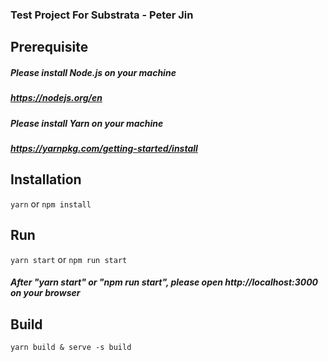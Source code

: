 ### Test Project For Substrata - Peter Jin 

## Prerequisite
##### Please install Node.js on your machine
##### https://nodejs.org/en

##### Please install Yarn on your machine
##### https://yarnpkg.com/getting-started/install

## Installation
`yarn` or `npm install`

## Run
`yarn start` or `npm run start`

##### After "yarn start" or "npm run start", please open http://localhost:3000 on your browser

## Build
`yarn build & serve -s build`
